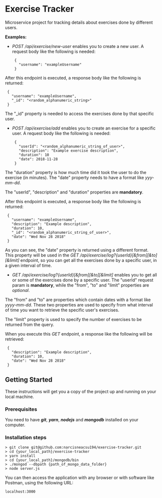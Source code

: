 # Exercise Tracker

Microservice project for tracking details about exercises done by different users.

**Examples:**

* *POST /api/exercise/new-user* enables you to create a new user. A request body like the following is needed: 

   ```
    {
      "username": "exampleUsername"
    }
   ```
After this endpoint is executed, a response body like the following is returned: 
   ```
    {
      "username": "exampleUsername",
      "_id": "<random_alphanumeric_string>"
    }
   ```
The "_id" property is needed to access the exercises done by that specific user.

* *POST /api/exercise/add* enables you to create an exercise for a specific user. A request body like the following is needed: 

   ```
    {
      "userId": "<random_alphanumeric_string_of_user>",
      "description": "Example exercise description",
      "duration": 10
      "date": 2018-11-28
    }
   ```
The "duration" property is how much time did it took the user to do the exercise (in minutes).
The "date" property needs to have a format like *yyy-mm-dd*.

 The "userId", "description" and "duration" properties are **mandatory**.

 After this endpoint is executed, a response body like the following is returned: 
   ```
    {
      "username": "exampleUsername",
      "description": "Example description",
      "duration": 10,
      "_id": "<random_alphanumeric_string_of_user>",
      "date": "Wed Nov 28 2018"
    }
   ```
As you can see, the "date" property is returned using a different format. This property will be used in the *GET /api/exercise/log?{userId}[&from][&to][&limit]* endpoint, so you can get all the exercises done by a specific user, in a given interval of time.

* *GET /api/exercise/log?{userId}[&from][&to][&limit]* enables you to get all or some of the exercises done by a specific user.
The "userId" request param is **mandatory**, while the "from", "to" and "limit" properties are *optional*.

 The "from" and "to" are properties which contain dates with a format like *yyyy-mm-dd*. These two properties are used to specify from what interval of time you want to retrieve the specific user's exercises.

 The "limit" property is used to specify the number of exercises to 
be returned from the query.

 When you execute this *GET* endpoint, a response like the following will be retrieved:

   ```
    {
      "description": "Example description",
      "duration": 10,
      "date": "Wed Nov 28 2018"
    }
   ```

## Getting Started

These instructions will get you a copy of the project up and running on your local machine.

### Prerequisites

You need to have ***git***, ***yarn***, ***nodejs*** and ***mongodb*** installed on your computer.

### Installation steps

```
> git clone git@github.com:narcisneacsu194/exercise-tracker.git
> cd {your_local_path}/exercise-tracker
> yarn install
> cd {your_local_path}/mongodb/bin
> ./mongod --dbpath {path_of_mongo_data_folder}
> node server.js
```

You can then access the application with any browser or with software like Postman, using the following URL:

```
localhost:3000
```

